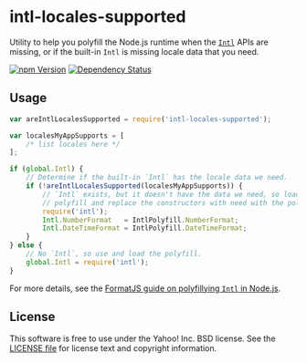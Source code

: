 intl-locales-supported
======================

Utility to help you polyfill the Node.js runtime when the [`Intl`][Intl] APIs are missing, or if the built-in `Intl` is missing locale data that you need.

[![npm Version][npm-badge]][npm]
[![Dependency Status][david-badge]][david]


## Usage

```js
var areIntlLocalesSupported = require('intl-locales-supported');

var localesMyAppSupports = [
    /* list locales here */
];

if (global.Intl) {
    // Determine if the built-in `Intl` has the locale data we need.
    if (!areIntlLocalesSupported(localesMyAppSupports)) {
        // `Intl` exists, but it doesn't have the data we need, so load the
        // polyfill and replace the constructors with need with the polyfill's.
        require('intl');
        Intl.NumberFormat   = IntlPolyfill.NumberFormat;
        Intl.DateTimeFormat = IntlPolyfill.DateTimeFormat;
    }
} else {
    // No `Intl`, so use and load the polyfill.
    global.Intl = require('intl');
}
```

For more details, see the [FormatJS guide on polyfillying `Intl` in Node.js](http://formatjs.io/guides/runtime-environments/#polyfill-node).

## License

This software is free to use under the Yahoo! Inc. BSD license.
See the [LICENSE file][LICENSE] for license text and copyright information.


[npm]: https://www.npmjs.org/package/intl-locales-supported
[npm-badge]: https://img.shields.io/npm/v/intl-locales-supported.svg?style=flat-square
[david]: https://david-dm.org/yahoo/intl-locales-supported
[david-badge]: https://img.shields.io/david/yahoo/intl-locales-supported.svg?style=flat-square
[Intl]: https://developer.mozilla.org/en-US/docs/Web/JavaScript/Reference/Global_Objects/Intl
[FormatJS]: http://formatjs.io/
[LICENSE]: https://github.com/yahoo/intl-locales-supported/blob/master/LICENSE
